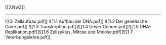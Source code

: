 [[3.Nw2]]
___
![[0. Zellaufbau.pdf]]
![[1.1 Aufbau der DNA.pdf]]
![[1.2 Der genetische Code.pdf]]
![[1.3 Transkription.pdf]]![[1.4 Unser Genom.pdf]]![[1.5 DNA-Replikation.pdf]]![[1.6 Zellzyklus, Mitose und Meiose.pdf]]![[1.7 Vererbungslehre.pdf]]